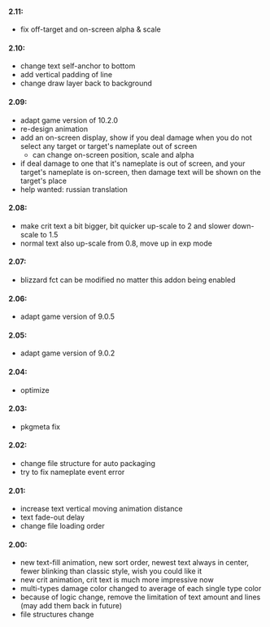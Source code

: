 #### 2.11:

* fix off-target and on-screen alpha & scale

#### 2.10:

* change text self-anchor to bottom
* add vertical padding of line
* change draw layer back to background

#### 2.09:

* adapt game version of 10.2.0
* re-design animation
* add an on-screen display, show if you deal damage when you do not select any target or target's nameplate out of screen
  * can change on-screen position, scale and alpha
* if deal damage to one that it's nameplate is out of screen, and your target's nameplate is on-screen, then damage text will be shown on the target's place
* help wanted: russian translation

#### 2.08:

* make crit text a bit bigger, bit quicker up-scale to 2 and slower down-scale to 1.5
* normal text also up-scale from 0.8, move up in exp mode

#### 2.07:

* blizzard fct can be modified no matter this addon being enabled

#### 2.06:

* adapt game version of 9.0.5

#### 2.05:

* adapt game version of 9.0.2

#### 2.04:

* optimize

#### 2.03:

* pkgmeta fix

#### 2.02:

* change file structure for auto packaging
* try to fix nameplate event error

#### 2.01:

* increase text vertical moving animation distance
* text fade-out delay
* change file loading order

#### 2.00:

* new text-fill animation, new sort order, newest text always in center, fewer blinking than classic style, wish you could like it
* new crit animation, crit text is much more impressive now
* multi-types damage color changed to average of each single type color
* because of logic change, remove the limitation of text amount and lines (may add them back in future)
* file structures change
